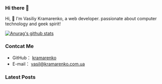 ### Hi there 👋


Hi, 👋 I'm  Vasiliy Kramarenko, a web developer. passionate about computer technology and geek spirit!

[![Anurag's github stats](https://github-readme-stats.vercel.app/api?username=kramarenko)](https://github.com/anuraghazra/github-readme-stats)

### Contcat Me

-   GitHub： [kramarenko](https://github.com/kramarenko)
-   E-mail： vasil@kramarenko.com.ua

### Latest Posts

